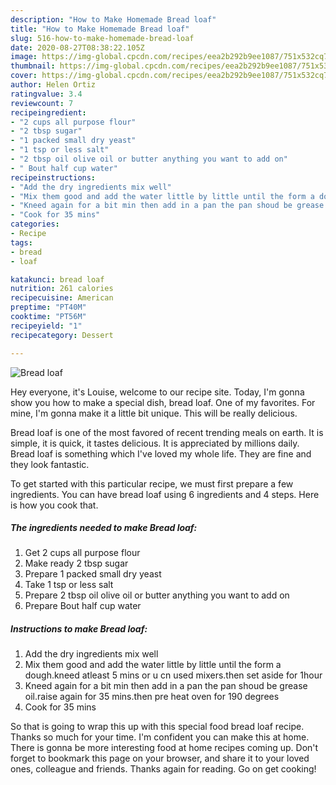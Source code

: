 ```yaml
---
description: "How to Make Homemade Bread loaf"
title: "How to Make Homemade Bread loaf"
slug: 516-how-to-make-homemade-bread-loaf
date: 2020-08-27T08:38:22.105Z
image: https://img-global.cpcdn.com/recipes/eea2b292b9ee1087/751x532cq70/bread-loaf-recipe-main-photo.jpg
thumbnail: https://img-global.cpcdn.com/recipes/eea2b292b9ee1087/751x532cq70/bread-loaf-recipe-main-photo.jpg
cover: https://img-global.cpcdn.com/recipes/eea2b292b9ee1087/751x532cq70/bread-loaf-recipe-main-photo.jpg
author: Helen Ortiz
ratingvalue: 3.4
reviewcount: 7
recipeingredient:
- "2 cups all purpose flour"
- "2 tbsp sugar"
- "1 packed small dry yeast"
- "1 tsp or less salt"
- "2 tbsp oil olive oil or butter anything you want to add on"
- " Bout half cup water"
recipeinstructions:
- "Add the dry ingredients mix well"
- "Mix them good and add the water little by little until the form a dough.kneed atleast 5 mins or u cn used mixers.then set aside for 1hour"
- "Kneed again for a bit min then add in a pan the pan shoud be grease oil.raise again for 35 mins.then pre heat oven for 190 degrees"
- "Cook for 35 mins"
categories:
- Recipe
tags:
- bread
- loaf

katakunci: bread loaf 
nutrition: 261 calories
recipecuisine: American
preptime: "PT40M"
cooktime: "PT56M"
recipeyield: "1"
recipecategory: Dessert

---
```



![Bread loaf](https://img-global.cpcdn.com/recipes/eea2b292b9ee1087/751x532cq70/bread-loaf-recipe-main-photo.jpg)

Hey everyone, it's Louise, welcome to our recipe site. Today, I'm gonna show you how to make a special dish, bread loaf. One of my favorites. For mine, I'm gonna make it a little bit unique. This will be really delicious.

Bread loaf is one of the most favored of recent trending meals on earth. It is simple, it is quick, it tastes delicious. It is appreciated by millions daily. Bread loaf is something which I've loved my whole life. They are fine and they look fantastic.




To get started with this particular recipe, we must first prepare a few ingredients. You can have bread loaf using 6 ingredients and 4 steps. Here is how you cook that.

<!--inarticleads1-->

##### The ingredients needed to make Bread loaf:

1. Get 2 cups all purpose flour
1. Make ready 2 tbsp sugar
1. Prepare 1 packed small dry yeast
1. Take 1 tsp or less salt
1. Prepare 2 tbsp oil olive oil or butter anything you want to add on
1. Prepare  Bout half cup water




<!--inarticleads2-->

##### Instructions to make Bread loaf:

1. Add the dry ingredients mix well
1. Mix them good and add the water little by little until the form a dough.kneed atleast 5 mins or u cn used mixers.then set aside for 1hour
1. Kneed again for a bit min then add in a pan the pan shoud be grease oil.raise again for 35 mins.then pre heat oven for 190 degrees
1. Cook for 35 mins




So that is going to wrap this up with this special food bread loaf recipe. Thanks so much for your time. I'm confident you can make this at home. There is gonna be more interesting food at home recipes coming up. Don't forget to bookmark this page on your browser, and share it to your loved ones, colleague and friends. Thanks again for reading. Go on get cooking!
